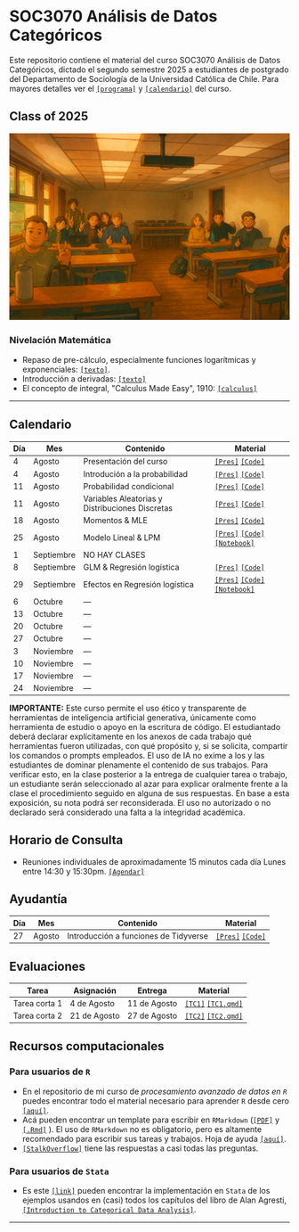 # SOC3070 Análisis de Datos Categóricos

Este repositorio contiene el material del curso SOC3070 Análisis de Datos Categóricos, dictado el segundo semestre 2025 a estudiantes de postgrado del Departamento de Sociología de la Universidad Católica de Chile. Para mayores detalles ver el [`[programa]`](files/syllabus_soc3070.pdf) y [`[calendario]`](#Calendario) del curso.


## Class of 2025

![class](files/class_2025.png)


### Nivelación Matemática

- Repaso de pre-cálculo, especialmente funciones logarítmicas y exponenciales: [`[texto]`](files/pre_calculo.pdf).
- Introducción a derivadas: [`[texto]`](https://www.mathsisfun.com/calculus/derivatives-introduction.html)
- El concepto de integral, "Calculus Made Easy", 1910: [`[calculus]`](files/calculus_easy.jpg)

---

## Calendario

| Día   | Mes       | Contenido                  | Material                                                                                                                     |
|-------|-----------|----------------------------|------------------------------------------------------------------------------------------------------------------------------|
| 4     | Agosto    | Presentación del curso     | [`[Pres]`](https://mebucca.github.io/cda_soc3070/slides/class_0/class_0#1) [`[Code]`](slides/class_0/class_0.Rmd)            |
| 4     | Agosto    | Introdución a la probabilidad     | [`[Pres]`](https://mebucca.github.io/cda_soc3070/slides/class_1/class_1#1) [`[Code]`](slides/class_1/class_1.Rmd)            |
| 11    | Agosto    | Probabilidad condicional   | [`[Pres]`](https://mebucca.github.io/cda_soc3070/slides/class_2/class_2#1) [`[Code]`](slides/class_2/class_2.Rmd)            |
| 11    | Agosto    | Variables Aleatorias y Distribuciones Discretas   | [`[Pres]`](https://mebucca.github.io/cda_soc3070/slides/class_3/class_3#1) [`[Code]`](slides/class_3/class_3.Rmd)            |
| 18    | Agosto    | Momentos \& MLE            | [`[Pres]`](https://mebucca.github.io/cda_soc3070/slides/class_4/class_4#1) [`[Code]`](slides/class_4/class_4.Rmd)            |
| 25    | Agosto    | Modelo Lineal \& LPM       | [`[Pres]`](https://mebucca.github.io/cda_soc3070/slides/class_6/class_6#1) [`[Code]`](slides/class_6/class_6.Rmd) [`[Notebook]`](https://mebucca.github.io/cda_soc3070/slides/class_6/notebook_6#1)                                                                                                                               |
| 1     | Septiembre| NO HAY CLASES              |                                                                                                                              |
| 8     | Septiembre| GLM & Regresión logística  | [`[Pres]`](https://mebucca.github.io/cda_soc3070/slides/class_8/class_8#1) [`[Code]`](slides/class_8/class_8.Rmd)                                                                                                                             |
| 29    | Septiembre| Efectos en Regresión logística | [`[Pres]`](https://mebucca.github.io/cda_soc3070/slides/class_10/class_10#1) [`[Code]`](slides/class_10/class_10.Rmd) [`[Notebook]`](https://mebucca.github.io/cda_soc3070/slides/class_10/notebook_10#1)                                                                                                                             |
| 6     | Octubre   | —                          |                                                                                                                              |
| 13    | Octubre   | —                          |                                                                                                                              |
| 20    | Octubre   | —                          |                                                                                                                              |
| 27    | Octubre   | —                          |                                                                                                                              |
| 3     | Noviembre | —                          |                                                                                                                              |
| 10    | Noviembre | —                          |                                                                                                                              |
| 17    | Noviembre | —                          |                                                                                                                              |
| 24    | Noviembre | —                          |                                                                                                                              |


**IMPORTANTE:** Este curso permite el uso ético y transparente de herramientas de inteligencia artificial generativa, únicamente como herramienta de estudio o apoyo en la escritura de código. El estudiantado deberá declarar explícitamente en los anexos de cada trabajo qué herramientas fueron utilizadas, con qué propósito y, si se solicita, compartir los comandos o prompts empleados. El uso de IA no exime a los y las estudiantes de dominar plenamente el contenido de sus trabajos. Para verificar esto, en la clase posterior a la entrega de cualquier tarea o trabajo, un estudiante serán seleccionado al azar para explicar oralmente frente a la clase el procedimiento seguido en alguna de sus respuestas. En base a esta exposición, su nota podrá ser reconsiderada. El uso no autorizado o no declarado será considerado una falta a la integridad académica.


## Horario de Consulta

- Reuniones individuales de aproximadamente 15 minutos cada día Lunes entre 14:30 y 15:30pm. [`[Agendar]`](https://calendar.app.google/Cyu1NRh6Bn2vRHEx9)

## Ayudantía

|Día              | Mes              | Contenido       | Material                                                                                       |
|-----------------|------------------|-----------------|------------------------------------------------------------------------------------------------|
| 27              | Agosto           | Introducción a funciones de Tidyverse | [`[Pres]`](https://mebucca.github.io/cda_soc3070/ayudantia/ayudantia_01.html) [`[Code]`](ayudantia/ayudantia_01.qmd)  |



## Evaluaciones


| Tarea           | Asignación       | Entrega         | Material                                                                                  |
|-----------------|------------------|-----------------|-------------------------------------------------------------------------------------------|
| Tarea corta 1   | 4 de Agosto      | 11 de Agosto    | [`[TC1]`](https://mebucca.github.io/cda_soc3070/homework/tc_1#1) [`[TC1.qmd]`](homework/tc_1.qmd)  |
| Tarea corta 2   | 21 de Agosto     | 27 de Agosto    | [`[TC2]`](https://mebucca.github.io/cda_soc3070/homework/tc_2#1) [`[TC2.qmd]`](homework/tc_2.qmd)  |


## Recursos computacionales

### Para usuarios de `R`

  - En el repositorio de mi curso de *procesamiento avanzado de datos en `R`* puedes encontrar todo el material necesario para aprender `R` desde cero [`[aquí]`](https://mebucca.github.io/dar_soc4001/).
  - Acá pueden encontrar un template para escribir en `RMarkdown` ([`[PDF]`](files/template_rmarkdown.pdf) y [`[.Rmd]`](files/template_rmarkdown.Rmd) ). El uso de `RMarkdown` no es obligatorio, pero es altamente recomendado para escribir sus tareas y trabajos. Hoja de ayuda [`[aquí]`](https://rstudio-pubs-static.s3.amazonaws.com/330387_5a40ca72c3b14824acedceb7d34618d1.html).
  - [`[StalkOverflow]`](https://stackoverflow.com/) tiene las respuestas a casi todas las preguntas.
 

 ### Para usuarios de `Stata`

 - Es este [`[link]`](https://stats.idre.ucla.edu/other/examples/icda/) pueden encontrar la implementación en `Stata` de los ejemplos usandos en (casi) todos los capítulos del libro de Alan Agresti, [`[Introduction to Categorical Data Analysis]`](https://www.amazon.com/Introduction-Categorical-Data-Analysis/dp/0471226181). 

---

